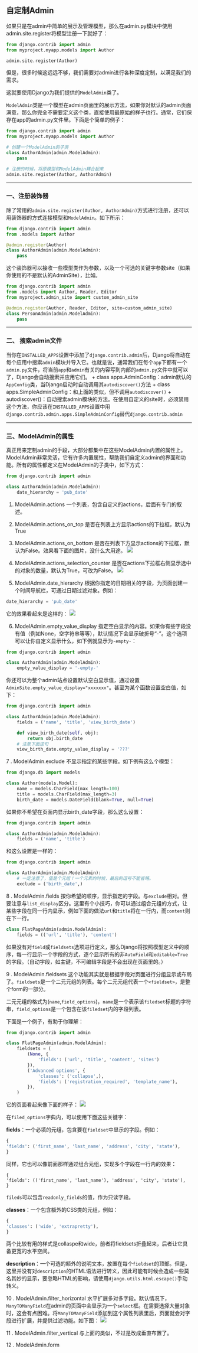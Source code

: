 ## 自定制Admin

如果只是在admin中简单的展示及管理模型，那么在admin.py模块中使用admin.site.register将模型注册一下就好了：
```python
from django.contrib import admin
from myproject.myapp.models import Author

admin.site.register(Author)
```
但是，很多时候这远远不够，我们需要对admin进行各种深度定制，以满足我们的需求。

这就要使用Django为我们提供的`ModelAdmin`类了。

`ModelAdmin`类是一个模型在admin页面里的展示方法，如果你对默认的admin页面满意，那么你完全不需要定义这个类，直接使用最原始的样子也行。通常，它们保存在app的admin.py文件里。下面是个简单的例子：
```python
from django.contrib import admin
from myproject.myapp.models import Author

# 创建一个ModelAdmin的子类
class AuthorAdmin(admin.ModelAdmin):
    pass

# 注册的时候，将原模型和ModelAdmin耦合起来
admin.site.register(Author, AuthorAdmin)
```

---

### 一、注册装饰器

除了常用的`admin.site.register(Author, AuthorAdmin)`方式进行注册，还可以用装饰器的方式连接模型和`ModelAdmin`。如下所示：
```python
from django.contrib import admin
from .models import Author

@admin.register(Author)
class AuthorAdmin(admin.ModelAdmin):
    pass
```
这个装饰器可以接收一些模型类作为参数，以及一个可选的关键字参数site（如果你使用的不是默认的AdminSite），比如。
```python
from django.contrib import admin
from .models import Author, Reader, Editor
from myproject.admin_site import custom_admin_site

@admin.register(Author, Reader, Editor, site=custom_admin_site)
class PersonAdmin(admin.ModelAdmin):
    pass
```

---

### 二、 搜索admin文件

当你在`INSTALLED_APPS`设置中添加了`django.contrib.admin`后，Django将自动在每个应用中搜索`admin`模块并导入它。也就是说，通常我们在每个`app`下都有一个`admin.py`文件，将当前`app`和`admin`有关的内容写到内部的`admin.py`文件中就可以了，Django会自动搜索并应用它们。
    + class apps.AdminConfig：admin默认的`AppConfig`类，当Django启动时自动调用其`autodiscover()`方法
    + class apps.SimpleAdminConfig：和上面的类似，但不调用`autodiscover()`
    + autodiscover()：自动搜索admin模块的方法。在使用自定义的site时，必须禁用这个方法，你应该在`INSTALLED_APPS`设置中用`django.contrib.admin.apps.SimpleAdminConfig`替代`django.contrib.admin`
    

---

### 三、ModelAdmin的属性

真正用来定制admin的手段，大部分都集中在这些ModelAdmin内置的属性上。
ModelAdmin非常灵活，它有许多内置属性，帮助我们自定义admin的界面和功能。所有的属性都定义在ModelAdmin的子类中，如下方式：
```python
from django.contrib import admin

class AuthorAdmin(admin.ModelAdmin):
    date_hierarchy = 'pub_date'
```

1. ModelAdmin.actions
一个列表，包含自定义的actions，后面有专门的叙述。

2. ModelAdmin.actions_on_top
是否在列表上方显示actions的下拉框，默认为True

3. ModelAdmin.actions_on_bottom
是否在列表下方显示actions的下拉框，默认为False。效果看下面的图片，没什么大用途。
![](../images/chapter12/001.png)

4. ModelAdmin.actions_selection_counter
是否在actions下拉框右侧显示选中的对象的数量，默认为True，可改为False。
![](../images/chapter12/002.png)

5. ModelAdmin.date_hierarchy
根据你指定的日期相关的字段，为页面创建一个时间导航栏，可通过日期过滤对象。例如：
```python
date_hierarchy = 'pub_date'
```  
它的效果看起来是这样的：
![](../images/chapter12/003.png)

6. ModelAdmin.empty_value_display
指定空白显示的内容。如果你有些字段没有值（例如None，空字符串等等），默认情况下会显示破折号“-”。这个选项可以让你自定义显示什么，如下例就显示为`-empty-`：
```python
from django.contrib import admin

class AuthorAdmin(admin.ModelAdmin):
    empty_value_display = '-empty-'
```
你还可以为整个admin站点设置默认空白显示值，通过设置`AdminSite.empty_value_display="xxxxxxx"`。甚至为某个函数设置空白值，如下：
```python
from django.contrib import admin

class AuthorAdmin(admin.ModelAdmin):
    fields = ('name', 'title', 'view_birth_date')

    def view_birth_date(self, obj):
        return obj.birth_date
    # 注意下面这句
    view_birth_date.empty_value_display = '???'
```

7 . ModelAdmin.exclude
不显示指定的某些字段。如下例有这么个模型：
```python
from django.db import models

class Author(models.Model):
    name = models.CharField(max_length=100)
    title = models.CharField(max_length=3)
    birth_date = models.DateField(blank=True, null=True)
```
如果你不希望在页面内显示birth_date字段，那么这么设置：
```python
from django.contrib import admin

class AuthorAdmin(admin.ModelAdmin):
    fields = ('name', 'title')
```
和这么设置是一样的：
```python
from django.contrib import admin

class AuthorAdmin(admin.ModelAdmin):
    # 一定注意了，值是个元组！一个元素的时候，最后的逗号不能省略。
    exclude = ('birth_date',)
```

8 . ModelAdmin.fields
按你希望的顺序，显示指定的字段。与`exclude`相对。但要注意与`list_display`区分。这里有个小技巧，你可以通过组合元组的方式，让某些字段在同一行内显示，例如下面的做法`url`和`title`将在一行内，而`content`则在下一行。
```python
class FlatPageAdmin(admin.ModelAdmin):
    fields = (('url', 'title'), 'content')
```
如果没有对`field`或`fieldsets`选项进行定义，那么Django将按照模型定义中的顺序，每一行显示一个字段的方式，逐个显示所有的非`AutoField`和`editable=True`的字段。（自动字段，如主键，不可编辑字段是不会出现在页面里的。）

9 . ModelAdmin.fieldsets
这个功能其实就是根据字段对页面进行分组显示或布局了。`fieldsets`是一个二元元组的列表。每个二元元组代表一个`<fieldset>`，是整个form的一部分。

二元元组的格式为(`name`,`field_options`)，`name`是一个表示该`filedset`标题的字符串，`field_options`是一个包含在该`filedset`内的字段列表。

下面是一个例子，有助于你理解：
```python
from django.contrib import admin

class FlatPageAdmin(admin.ModelAdmin):
    fieldsets = (
        (None, {
            'fields': ('url', 'title', 'content', 'sites')
        }),
        ('Advanced options', {
            'classes': ('collapse',),
            'fields': ('registration_required', 'template_name'),
        }),
    )
```
它的页面看起来像下面的样子：
![](../images/chapter12/004.png)

在`filed_options`字典内，可以使用下面这些关键字：

**fields**：一个必填的元组，包含要在`fieldset`中显示的字段。例如：
```python
{
'fields': ('first_name', 'last_name', 'address', 'city', 'state'),
}
```
同样，它也可以像前面那样通过组合元组，实现多个字段在一行内的效果：
```pyhon
{
'fields': (('first_name', 'last_name'), 'address', 'city', 'state'),
}
```
`fileds`可以包含`readonly_fields`的值，作为只读字段。

**classes**：一个包含额外的CSS类的元组，例如：
```python
{
'classes': ('wide', 'extrapretty'),
}
```
两个比较有用的样式是collaspe和wide，前者将fieldsets折叠起来，后者让它具备更宽的水平空间。

**description**：一个可选的额外的说明文本，放置在每个`fieldset`的顶部。但是，这里并没有对`description`的HTML语法进行转义，因此可能有时候会造成一些莫名其妙的显示，要忽略HTML的影响，请使用`django.utils.html.escape()`手动转义。

10 . ModelAdmin.filter_horizontal
水平扩展多对多字段。默认情况下，`ManyTOManyField`在admin的页面中会显示为一个`select`框。在需要选择大量对象时，这会有点困难。将`ManyTOManyField`添加到这个属性列表里后，页面就会对字段进行扩展，并提供过滤功能。如下图：
![](../images/chapter12/005.png)

11 . ModelAdmin.filter_vertical
与上面的类似，不过是改成垂直布置了。

12 . ModelAdmin.form
